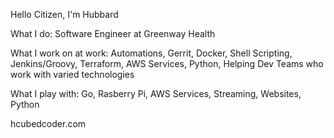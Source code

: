 Hello Citizen, I'm Hubbard

What I do:
Software Engineer at Greenway Health

What I work on at work: 
Automations, Gerrit, Docker, Shell Scripting, Jenkins/Groovy, Terraform, AWS Services, Python, Helping Dev Teams who work with varied technologies

What I play with:
Go, Rasberry Pi, AWS Services, Streaming, Websites, Python

hcubedcoder.com




<!---
HubbardHarvey3/HubbardHarvey3 is a ✨ special ✨ repository because its `README.md` (this file) appears on your GitHub profile.
You can click the Preview link to take a look at your changes.
--->
